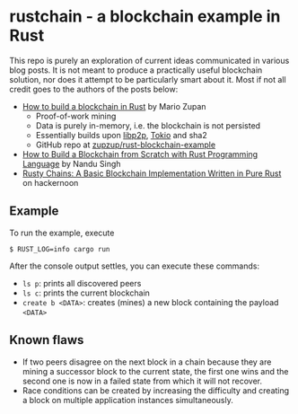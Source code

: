 # rustchain - a blockchain example in Rust

This repo is purely an exploration of current ideas communicated in various 
blog posts. It is not meant to produce a practically useful blockchain solution,
nor does it attempt to be particularly smart about it. Most if not all credit
goes to the authors of the posts below:

- [How to build a blockchain in Rust] by Mario Zupan
  - Proof-of-work mining
  - Data is purely in-memory, i.e. the blockchain is not persisted
  - Essentially builds upon [libp2p], [Tokio] and sha2
  - GitHub repo at [zupzup/rust-blockchain-example]
- [How to Build a Blockchain from Scratch with Rust Programming Language] by Nandu Singh
- [Rusty Chains: A Basic Blockchain Implementation Written in Pure Rust] on hackernoon

## Example

To run the example, execute

```shell
$ RUST_LOG=info cargo run
```

After the console output settles, you can execute these commands:

- `ls p`: prints all discovered peers
- `ls c`: prints the current blockchain
- `create b <DATA>`: creates (mines) a new block containing the payload `<DATA>`

## Known flaws

- If two peers disagree on the next block in a chain because they are mining a 
  successor block to the current state, the first one wins and the second one
  is now in a failed state from which it will not recover.
- Race conditions can be created by increasing the difficulty and creating
  a block on multiple application instances simultaneously.

[How to build a blockchain in Rust]: https://blog.logrocket.com/how-to-build-a-blockchain-in-rust/
[How to Build a Blockchain from Scratch with Rust Programming Language]: https://morioh.com/p/d554ac13bad3
[Rusty Chains: A Basic Blockchain Implementation Written in Pure Rust]: https://hackernoon.com/rusty-chains-a-basic-blockchain-implementation-written-in-pure-rust-gk2m3uri

[libp2p]: https://github.com/libp2p/rust-libp2p
[Tokio]: https://github.com/tokio-rs/tokio

[zupzup/rust-blockchain-example]: https://github.com/zupzup/rust-blockchain-example